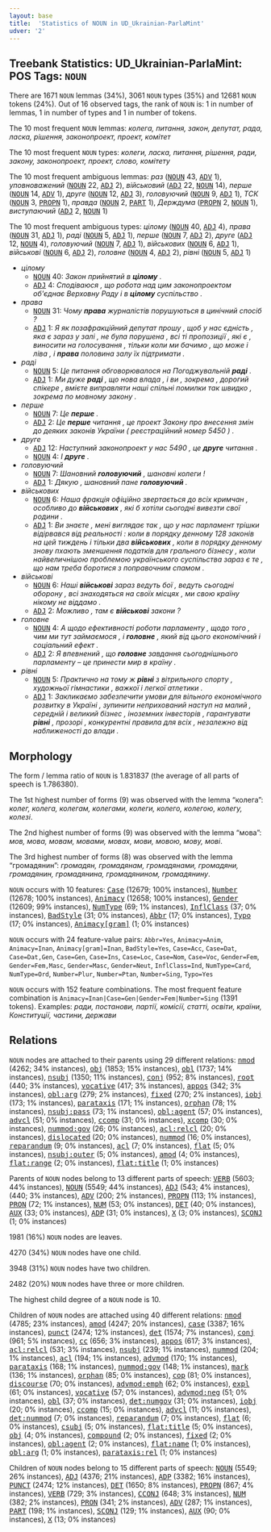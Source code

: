 ```yaml
---
layout: base
title:  'Statistics of NOUN in UD_Ukrainian-ParlaMint'
udver: '2'
---
```


## Treebank Statistics: UD_Ukrainian-ParlaMint: POS Tags: `NOUN`

There are 1671 `NOUN` lemmas (34%), 3061 `NOUN` types (35%) and 12681 `NOUN` tokens (24%).
Out of 16 observed tags, the rank of `NOUN` is: 1 in number of lemmas, 1 in number of types and 1 in number of tokens.

The 10 most frequent `NOUN` lemmas: <em>колега, питання, закон, депутат, рада, ласка, рішення, законопроект, проект, комітет</em>

The 10 most frequent `NOUN` types:  <em>колеги, ласка, питання, рішення, ради, закону, законопроект, проект, слово, комітету</em>

The 10 most frequent ambiguous lemmas: <em>раз</em> (<tt><a href="uk_parlamint-pos-NOUN.html">NOUN</a></tt> 43, <tt><a href="uk_parlamint-pos-ADV.html">ADV</a></tt> 1), <em>уповноважений</em> (<tt><a href="uk_parlamint-pos-NOUN.html">NOUN</a></tt> 22, <tt><a href="uk_parlamint-pos-ADJ.html">ADJ</a></tt> 2), <em>військовий</em> (<tt><a href="uk_parlamint-pos-ADJ.html">ADJ</a></tt> 22, <tt><a href="uk_parlamint-pos-NOUN.html">NOUN</a></tt> 14), <em>перше</em> (<tt><a href="uk_parlamint-pos-NOUN.html">NOUN</a></tt> 14, <tt><a href="uk_parlamint-pos-ADV.html">ADV</a></tt> 1), <em>друге</em> (<tt><a href="uk_parlamint-pos-NOUN.html">NOUN</a></tt> 12, <tt><a href="uk_parlamint-pos-ADJ.html">ADJ</a></tt> 3), <em>головуючий</em> (<tt><a href="uk_parlamint-pos-NOUN.html">NOUN</a></tt> 9, <tt><a href="uk_parlamint-pos-ADJ.html">ADJ</a></tt> 1), <em>ТСК</em> (<tt><a href="uk_parlamint-pos-NOUN.html">NOUN</a></tt> 3, <tt><a href="uk_parlamint-pos-PROPN.html">PROPN</a></tt> 1), <em>правда</em> (<tt><a href="uk_parlamint-pos-NOUN.html">NOUN</a></tt> 2, <tt><a href="uk_parlamint-pos-PART.html">PART</a></tt> 1), <em>Держдума</em> (<tt><a href="uk_parlamint-pos-PROPN.html">PROPN</a></tt> 2, <tt><a href="uk_parlamint-pos-NOUN.html">NOUN</a></tt> 1), <em>виступаючий</em> (<tt><a href="uk_parlamint-pos-ADJ.html">ADJ</a></tt> 2, <tt><a href="uk_parlamint-pos-NOUN.html">NOUN</a></tt> 1)

The 10 most frequent ambiguous types:  <em>цілому</em> (<tt><a href="uk_parlamint-pos-NOUN.html">NOUN</a></tt> 40, <tt><a href="uk_parlamint-pos-ADJ.html">ADJ</a></tt> 4), <em>права</em> (<tt><a href="uk_parlamint-pos-NOUN.html">NOUN</a></tt> 31, <tt><a href="uk_parlamint-pos-ADJ.html">ADJ</a></tt> 1), <em>раді</em> (<tt><a href="uk_parlamint-pos-NOUN.html">NOUN</a></tt> 5, <tt><a href="uk_parlamint-pos-ADJ.html">ADJ</a></tt> 1), <em>перше</em> (<tt><a href="uk_parlamint-pos-NOUN.html">NOUN</a></tt> 7, <tt><a href="uk_parlamint-pos-ADJ.html">ADJ</a></tt> 2), <em>друге</em> (<tt><a href="uk_parlamint-pos-ADJ.html">ADJ</a></tt> 12, <tt><a href="uk_parlamint-pos-NOUN.html">NOUN</a></tt> 4), <em>головуючий</em> (<tt><a href="uk_parlamint-pos-NOUN.html">NOUN</a></tt> 7, <tt><a href="uk_parlamint-pos-ADJ.html">ADJ</a></tt> 1), <em>військових</em> (<tt><a href="uk_parlamint-pos-NOUN.html">NOUN</a></tt> 6, <tt><a href="uk_parlamint-pos-ADJ.html">ADJ</a></tt> 1), <em>військові</em> (<tt><a href="uk_parlamint-pos-NOUN.html">NOUN</a></tt> 6, <tt><a href="uk_parlamint-pos-ADJ.html">ADJ</a></tt> 2), <em>головне</em> (<tt><a href="uk_parlamint-pos-NOUN.html">NOUN</a></tt> 4, <tt><a href="uk_parlamint-pos-ADJ.html">ADJ</a></tt> 2), <em>рівні</em> (<tt><a href="uk_parlamint-pos-NOUN.html">NOUN</a></tt> 5, <tt><a href="uk_parlamint-pos-ADJ.html">ADJ</a></tt> 1)


* <em>цілому</em>
  * <tt><a href="uk_parlamint-pos-NOUN.html">NOUN</a></tt> 40: <em>Закон прийнятий в <b>цілому</b> .</em>
  * <tt><a href="uk_parlamint-pos-ADJ.html">ADJ</a></tt> 4: <em>Сподіваюся , що робота над цим законопроектом об'єднає Верховну Раду і в <b>цілому</b> суспільство .</em>
* <em>права</em>
  * <tt><a href="uk_parlamint-pos-NOUN.html">NOUN</a></tt> 31: <em>Чому <b>права</b> журналістів порушуються в цинічний спосіб ?</em>
  * <tt><a href="uk_parlamint-pos-ADJ.html">ADJ</a></tt> 1: <em>Я як позафракційний депутат прошу , щоб у нас єдність , яка є зараз у залі , не була порушена , всі ті пропозиції , які є , виносити на голосування , тільки коли ми бачимо , що може і ліва , і <b>права</b> половина залу їх підтримати .</em>
* <em>раді</em>
  * <tt><a href="uk_parlamint-pos-NOUN.html">NOUN</a></tt> 5: <em>Це питання обговорювалося на Погоджувальній <b>раді</b> .</em>
  * <tt><a href="uk_parlamint-pos-ADJ.html">ADJ</a></tt> 1: <em>Ми дуже <b>раді</b> , що нова влада , і ви , зокрема , дорогий спікере , вмієте виправляти наші спільні помилки так швидко , зокрема по мовному закону .</em>
* <em>перше</em>
  * <tt><a href="uk_parlamint-pos-NOUN.html">NOUN</a></tt> 7: <em>Це <b>перше</b> .</em>
  * <tt><a href="uk_parlamint-pos-ADJ.html">ADJ</a></tt> 2: <em>Це <b>перше</b> читання , це проект Закону про внесення змін до деяких законів України ( реєстраційний номер 5450 ) .</em>
* <em>друге</em>
  * <tt><a href="uk_parlamint-pos-ADJ.html">ADJ</a></tt> 12: <em>Наступний законопроект у нас 5490 , це <b>друге</b> читання .</em>
  * <tt><a href="uk_parlamint-pos-NOUN.html">NOUN</a></tt> 4: <em>І <b>друге</b> .</em>
* <em>головуючий</em>
  * <tt><a href="uk_parlamint-pos-NOUN.html">NOUN</a></tt> 7: <em>Шановний <b>головуючий</b> , шановні колеги !</em>
  * <tt><a href="uk_parlamint-pos-ADJ.html">ADJ</a></tt> 1: <em>Дякую , шановний пане <b>головуючий</b> .</em>
* <em>військових</em>
  * <tt><a href="uk_parlamint-pos-NOUN.html">NOUN</a></tt> 6: <em>Наша фракція офіційно звертається до всіх кримчан , особливо до <b>військових</b> , які б хотіли сьогодні вивезти свої родини .</em>
  * <tt><a href="uk_parlamint-pos-ADJ.html">ADJ</a></tt> 1: <em>Ви знаєте , мені виглядає так , що у нас парламент трішки відірвався від реальності : коли в порядку денному 128 законів на цей тиждень і тільки два <b>військових</b> , коли в порядку денному знову пхають зменшення податків для грального бізнесу , коли найвеличнішою проблемою українського суспільства зараз є те , що нам треба боротися з поправочним спамом .</em>
* <em>військові</em>
  * <tt><a href="uk_parlamint-pos-NOUN.html">NOUN</a></tt> 6: <em>Наші <b>військові</b> зараз ведуть бої , ведуть сьогодні оборону , всі знаходяться на своїх місцях , ми свою країну нікому не віддамо .</em>
  * <tt><a href="uk_parlamint-pos-ADJ.html">ADJ</a></tt> 2: <em>Можливо , там є <b>військові</b> закони ?</em>
* <em>головне</em>
  * <tt><a href="uk_parlamint-pos-NOUN.html">NOUN</a></tt> 4: <em>А щодо ефективності роботи парламенту , щодо того , чим ми тут займаємося , і <b>головне</b> , який від цього економічний і соціальний ефект .</em>
  * <tt><a href="uk_parlamint-pos-ADJ.html">ADJ</a></tt> 2: <em>Я впевнений , що <b>головне</b> завдання сьогоднішнього парламенту – це принести мир в країну .</em>
* <em>рівні</em>
  * <tt><a href="uk_parlamint-pos-NOUN.html">NOUN</a></tt> 5: <em>Практично на тому ж <b>рівні</b> з вітрильного спорту , художньої гімнастики , важкої і легкої атлетики .</em>
  * <tt><a href="uk_parlamint-pos-ADJ.html">ADJ</a></tt> 1: <em>Закликаємо забезпечити умови для вільного економічного розвитку в Україні , зупинити неприхований наступ на малий , середній і великий бізнес , іноземних інвесторів , гарантувати <b>рівні</b> , прозорі , конкурентні правила для всіх , незалежно від наближеності до влади .</em>

## Morphology

The form / lemma ratio of `NOUN` is 1.831837 (the average of all parts of speech is 1.786380).

The 1st highest number of forms (9) was observed with the lemma “колега”: <em>колег, колега, колегам, колегами, колеги, колего, колегою, колегу, колезі</em>.

The 2nd highest number of forms (9) was observed with the lemma “мова”: <em>мов, мова, мовам, мовами, мовах, мови, мовою, мову, мові</em>.

The 3rd highest number of forms (8) was observed with the lemma “громадянин”: <em>громадян, громадянам, громадянами, громадяни, громадянин, громадянина, громадянином, громадянину</em>.

`NOUN` occurs with 10 features: <tt><a href="uk_parlamint-feat-Case.html">Case</a></tt> (12679; 100% instances), <tt><a href="uk_parlamint-feat-Number.html">Number</a></tt> (12678; 100% instances), <tt><a href="uk_parlamint-feat-Animacy.html">Animacy</a></tt> (12658; 100% instances), <tt><a href="uk_parlamint-feat-Gender.html">Gender</a></tt> (12609; 99% instances), <tt><a href="uk_parlamint-feat-NumType.html">NumType</a></tt> (69; 1% instances), <tt><a href="uk_parlamint-feat-InflClass.html">InflClass</a></tt> (37; 0% instances), <tt><a href="uk_parlamint-feat-BadStyle.html">BadStyle</a></tt> (31; 0% instances), <tt><a href="uk_parlamint-feat-Abbr.html">Abbr</a></tt> (17; 0% instances), <tt><a href="uk_parlamint-feat-Typo.html">Typo</a></tt> (17; 0% instances), <tt><a href="uk_parlamint-feat-Animacy-gram.html">Animacy[gram]</a></tt> (1; 0% instances)

`NOUN` occurs with 24 feature-value pairs: `Abbr=Yes`, `Animacy=Anim`, `Animacy=Inan`, `Animacy[gram]=Inan`, `BadStyle=Yes`, `Case=Acc`, `Case=Dat`, `Case=Dat,Gen`, `Case=Gen`, `Case=Ins`, `Case=Loc`, `Case=Nom`, `Case=Voc`, `Gender=Fem`, `Gender=Fem,Masc`, `Gender=Masc`, `Gender=Neut`, `InflClass=Ind`, `NumType=Card`, `NumType=Ord`, `Number=Plur`, `Number=Ptan`, `Number=Sing`, `Typo=Yes`

`NOUN` occurs with 152 feature combinations.
The most frequent feature combination is `Animacy=Inan|Case=Gen|Gender=Fem|Number=Sing` (1391 tokens).
Examples: <em>ради, постанови, партії, комісії, статті, освіти, країни, Конституції, частини, держави</em>


## Relations

`NOUN` nodes are attached to their parents using 29 different relations: <tt><a href="uk_parlamint-dep-nmod.html">nmod</a></tt> (4262; 34% instances), <tt><a href="uk_parlamint-dep-obj.html">obj</a></tt> (1853; 15% instances), <tt><a href="uk_parlamint-dep-obl.html">obl</a></tt> (1737; 14% instances), <tt><a href="uk_parlamint-dep-nsubj.html">nsubj</a></tt> (1350; 11% instances), <tt><a href="uk_parlamint-dep-conj.html">conj</a></tt> (952; 8% instances), <tt><a href="uk_parlamint-dep-root.html">root</a></tt> (440; 3% instances), <tt><a href="uk_parlamint-dep-vocative.html">vocative</a></tt> (417; 3% instances), <tt><a href="uk_parlamint-dep-appos.html">appos</a></tt> (342; 3% instances), <tt><a href="uk_parlamint-dep-obl-arg.html">obl:arg</a></tt> (279; 2% instances), <tt><a href="uk_parlamint-dep-fixed.html">fixed</a></tt> (270; 2% instances), <tt><a href="uk_parlamint-dep-iobj.html">iobj</a></tt> (173; 1% instances), <tt><a href="uk_parlamint-dep-parataxis.html">parataxis</a></tt> (171; 1% instances), <tt><a href="uk_parlamint-dep-orphan.html">orphan</a></tt> (78; 1% instances), <tt><a href="uk_parlamint-dep-nsubj-pass.html">nsubj:pass</a></tt> (73; 1% instances), <tt><a href="uk_parlamint-dep-obl-agent.html">obl:agent</a></tt> (57; 0% instances), <tt><a href="uk_parlamint-dep-advcl.html">advcl</a></tt> (51; 0% instances), <tt><a href="uk_parlamint-dep-ccomp.html">ccomp</a></tt> (31; 0% instances), <tt><a href="uk_parlamint-dep-xcomp.html">xcomp</a></tt> (30; 0% instances), <tt><a href="uk_parlamint-dep-nummod-gov.html">nummod:gov</a></tt> (26; 0% instances), <tt><a href="uk_parlamint-dep-acl-relcl.html">acl:relcl</a></tt> (20; 0% instances), <tt><a href="uk_parlamint-dep-dislocated.html">dislocated</a></tt> (20; 0% instances), <tt><a href="uk_parlamint-dep-nummod.html">nummod</a></tt> (16; 0% instances), <tt><a href="uk_parlamint-dep-reparandum.html">reparandum</a></tt> (9; 0% instances), <tt><a href="uk_parlamint-dep-acl.html">acl</a></tt> (7; 0% instances), <tt><a href="uk_parlamint-dep-flat.html">flat</a></tt> (5; 0% instances), <tt><a href="uk_parlamint-dep-nsubj-outer.html">nsubj:outer</a></tt> (5; 0% instances), <tt><a href="uk_parlamint-dep-amod.html">amod</a></tt> (4; 0% instances), <tt><a href="uk_parlamint-dep-flat-range.html">flat:range</a></tt> (2; 0% instances), <tt><a href="uk_parlamint-dep-flat-title.html">flat:title</a></tt> (1; 0% instances)

Parents of `NOUN` nodes belong to 13 different parts of speech: <tt><a href="uk_parlamint-pos-VERB.html">VERB</a></tt> (5603; 44% instances), <tt><a href="uk_parlamint-pos-NOUN.html">NOUN</a></tt> (5549; 44% instances), <tt><a href="uk_parlamint-pos-ADJ.html">ADJ</a></tt> (543; 4% instances),  (440; 3% instances), <tt><a href="uk_parlamint-pos-ADV.html">ADV</a></tt> (200; 2% instances), <tt><a href="uk_parlamint-pos-PROPN.html">PROPN</a></tt> (113; 1% instances), <tt><a href="uk_parlamint-pos-PRON.html">PRON</a></tt> (72; 1% instances), <tt><a href="uk_parlamint-pos-NUM.html">NUM</a></tt> (53; 0% instances), <tt><a href="uk_parlamint-pos-DET.html">DET</a></tt> (40; 0% instances), <tt><a href="uk_parlamint-pos-AUX.html">AUX</a></tt> (33; 0% instances), <tt><a href="uk_parlamint-pos-ADP.html">ADP</a></tt> (31; 0% instances), <tt><a href="uk_parlamint-pos-X.html">X</a></tt> (3; 0% instances), <tt><a href="uk_parlamint-pos-SCONJ.html">SCONJ</a></tt> (1; 0% instances)

1981 (16%) `NOUN` nodes are leaves.

4270 (34%) `NOUN` nodes have one child.

3948 (31%) `NOUN` nodes have two children.

2482 (20%) `NOUN` nodes have three or more children.

The highest child degree of a `NOUN` node is 10.

Children of `NOUN` nodes are attached using 40 different relations: <tt><a href="uk_parlamint-dep-nmod.html">nmod</a></tt> (4785; 23% instances), <tt><a href="uk_parlamint-dep-amod.html">amod</a></tt> (4247; 20% instances), <tt><a href="uk_parlamint-dep-case.html">case</a></tt> (3387; 16% instances), <tt><a href="uk_parlamint-dep-punct.html">punct</a></tt> (2474; 12% instances), <tt><a href="uk_parlamint-dep-det.html">det</a></tt> (1574; 7% instances), <tt><a href="uk_parlamint-dep-conj.html">conj</a></tt> (961; 5% instances), <tt><a href="uk_parlamint-dep-cc.html">cc</a></tt> (656; 3% instances), <tt><a href="uk_parlamint-dep-appos.html">appos</a></tt> (617; 3% instances), <tt><a href="uk_parlamint-dep-acl-relcl.html">acl:relcl</a></tt> (531; 3% instances), <tt><a href="uk_parlamint-dep-nsubj.html">nsubj</a></tt> (239; 1% instances), <tt><a href="uk_parlamint-dep-nummod.html">nummod</a></tt> (204; 1% instances), <tt><a href="uk_parlamint-dep-acl.html">acl</a></tt> (194; 1% instances), <tt><a href="uk_parlamint-dep-advmod.html">advmod</a></tt> (170; 1% instances), <tt><a href="uk_parlamint-dep-parataxis.html">parataxis</a></tt> (168; 1% instances), <tt><a href="uk_parlamint-dep-nummod-gov.html">nummod:gov</a></tt> (148; 1% instances), <tt><a href="uk_parlamint-dep-mark.html">mark</a></tt> (136; 1% instances), <tt><a href="uk_parlamint-dep-orphan.html">orphan</a></tt> (85; 0% instances), <tt><a href="uk_parlamint-dep-cop.html">cop</a></tt> (81; 0% instances), <tt><a href="uk_parlamint-dep-discourse.html">discourse</a></tt> (70; 0% instances), <tt><a href="uk_parlamint-dep-advmod-emph.html">advmod:emph</a></tt> (62; 0% instances), <tt><a href="uk_parlamint-dep-expl.html">expl</a></tt> (61; 0% instances), <tt><a href="uk_parlamint-dep-vocative.html">vocative</a></tt> (57; 0% instances), <tt><a href="uk_parlamint-dep-advmod-neg.html">advmod:neg</a></tt> (51; 0% instances), <tt><a href="uk_parlamint-dep-obl.html">obl</a></tt> (37; 0% instances), <tt><a href="uk_parlamint-dep-det-numgov.html">det:numgov</a></tt> (31; 0% instances), <tt><a href="uk_parlamint-dep-iobj.html">iobj</a></tt> (20; 0% instances), <tt><a href="uk_parlamint-dep-ccomp.html">ccomp</a></tt> (15; 0% instances), <tt><a href="uk_parlamint-dep-advcl.html">advcl</a></tt> (11; 0% instances), <tt><a href="uk_parlamint-dep-det-nummod.html">det:nummod</a></tt> (7; 0% instances), <tt><a href="uk_parlamint-dep-reparandum.html">reparandum</a></tt> (7; 0% instances), <tt><a href="uk_parlamint-dep-flat.html">flat</a></tt> (6; 0% instances), <tt><a href="uk_parlamint-dep-csubj.html">csubj</a></tt> (5; 0% instances), <tt><a href="uk_parlamint-dep-flat-title.html">flat:title</a></tt> (5; 0% instances), <tt><a href="uk_parlamint-dep-obj.html">obj</a></tt> (4; 0% instances), <tt><a href="uk_parlamint-dep-compound.html">compound</a></tt> (2; 0% instances), <tt><a href="uk_parlamint-dep-fixed.html">fixed</a></tt> (2; 0% instances), <tt><a href="uk_parlamint-dep-obl-agent.html">obl:agent</a></tt> (2; 0% instances), <tt><a href="uk_parlamint-dep-flat-name.html">flat:name</a></tt> (1; 0% instances), <tt><a href="uk_parlamint-dep-obl-arg.html">obl:arg</a></tt> (1; 0% instances), <tt><a href="uk_parlamint-dep-parataxis-rel.html">parataxis:rel</a></tt> (1; 0% instances)

Children of `NOUN` nodes belong to 15 different parts of speech: <tt><a href="uk_parlamint-pos-NOUN.html">NOUN</a></tt> (5549; 26% instances), <tt><a href="uk_parlamint-pos-ADJ.html">ADJ</a></tt> (4376; 21% instances), <tt><a href="uk_parlamint-pos-ADP.html">ADP</a></tt> (3382; 16% instances), <tt><a href="uk_parlamint-pos-PUNCT.html">PUNCT</a></tt> (2474; 12% instances), <tt><a href="uk_parlamint-pos-DET.html">DET</a></tt> (1650; 8% instances), <tt><a href="uk_parlamint-pos-PROPN.html">PROPN</a></tt> (867; 4% instances), <tt><a href="uk_parlamint-pos-VERB.html">VERB</a></tt> (729; 3% instances), <tt><a href="uk_parlamint-pos-CCONJ.html">CCONJ</a></tt> (648; 3% instances), <tt><a href="uk_parlamint-pos-NUM.html">NUM</a></tt> (382; 2% instances), <tt><a href="uk_parlamint-pos-PRON.html">PRON</a></tt> (341; 2% instances), <tt><a href="uk_parlamint-pos-ADV.html">ADV</a></tt> (287; 1% instances), <tt><a href="uk_parlamint-pos-PART.html">PART</a></tt> (198; 1% instances), <tt><a href="uk_parlamint-pos-SCONJ.html">SCONJ</a></tt> (129; 1% instances), <tt><a href="uk_parlamint-pos-AUX.html">AUX</a></tt> (90; 0% instances), <tt><a href="uk_parlamint-pos-X.html">X</a></tt> (13; 0% instances)

